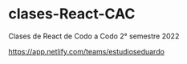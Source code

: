 # clases-React-CAC
Clases de React de Codo a Codo 2° semestre 2022

https://app.netlify.com/teams/estudioseduardo
